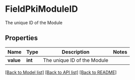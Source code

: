 # FieldPkiModuleID

The unique ID of the Module

## Properties
Name | Type | Description | Notes
------------ | ------------- | ------------- | -------------
**value** | **int** | The unique ID of the Module | 

[[Back to Model list]](../README.md#documentation-for-models) [[Back to API list]](../README.md#documentation-for-api-endpoints) [[Back to README]](../README.md)


